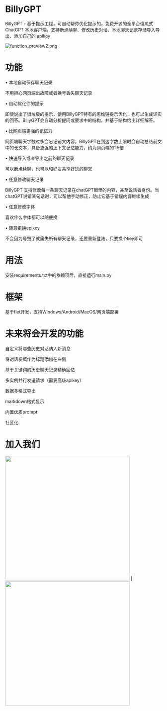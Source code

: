 # BillyGPT

BillyGPT - 基于提示工程，可自动帮你优化提示的，免费开源的全平台傻瓜式 ChatGPT 本地客户端，支持断点续聊、修改历史对话、本地聊天记录存储导入导出、添加自己的 apikey

![function_preview2.png](https://s2.loli.net/2023/03/20/Dqv932GTMre8kA5.png)

# 功能

• 本地自动保存聊天记录

不用担心网页端出故障或者换号丢失聊天记录



• 自动优化你的提示

即使说出了很垃圾的提示，使用BillyGPT特有的思维链提示优化，也可以生成详实的回答。BillyGPT会自动分析提问或要求中的结构，并基于结构给出详细解答。



• 比网页端更强的记忆力

网页端聊天字数过多会忘记前文内容。BillyGPT在到达字数上限时会自动总结前文中的长文本，具备更强的上下文记忆能力，约为网页端的1.5倍



• 快速导入或者导出之前的聊天记录

可以断点续聊，也可以和好友共享好玩的聊天



• 任意修改聊天记录

BillyGPT 支持修改每一条聊天记录在chatGPT眼里的内容，甚至说话者身份。当chatGPT说错某句话时，可以帮他手动修正，防止它基于错误内容继续生成



• 任意修改字体

喜欢什么字体都可以随便换



• 随意更换apikey

不会因为号毁了就痛失所有聊天记录，还要重新登陆，只要换个key即可

# 用法
安装requirements.txt中的依赖项后，直接运行main.py

# 框架
基于flet开发，支持Windows/Android/MacOS/网页端部署

# 未来将会开发的功能
自定义将哪些历史对话纳入新消息

将对话梗概作为标题添加在左侧

基于关键词的历史聊天记录精确回忆

多实例并行发送请求（需要高级apikey）

数据多格式导出

markdown格式显示

内置优质prompt

社区化

# 加入我们
<div align=left>
<img src="https://s2.loli.net/2023/03/20/ydiOH4QIjK8PRgc.jpg" width="400"/> | <img src="https://s2.loli.net/2023/03/20/XYn7EOUaT4Sesdb.png" width="400"/> 
</div>
